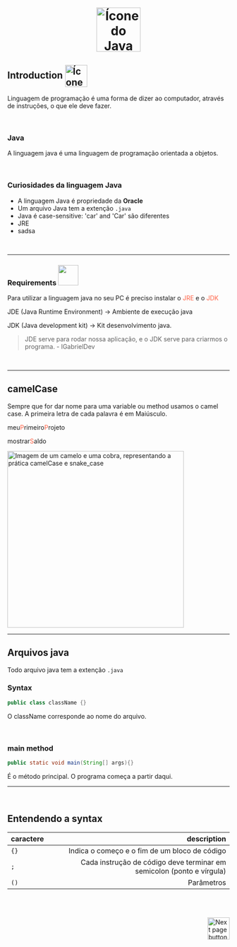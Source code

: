 <h1 align="center"><img src="https://cdn.icon-icons.com/icons2/2415/PNG/512/java_original_wordmark_logo_icon_146459.png" alt="Ícone do Java" width="100px" align="bottom"></h1>


## Introduction <img src="https://cdn-icons-png.flaticon.com/512/1436/1436664.png" alt="Ícone do Java" width="50px" align="center"> 

Linguagem de programação é uma forma de dizer ao computador, através de instruções, o que ele deve fazer.

<br>

### Java

A linguagem java é uma linguagem de programação orientada a objetos.

<br>

### Curiosidades da linguagem Java

- A linguagem Java é propriedade da **Oracle**
- Um arquivo Java tem a extenção `.java`
- Java é case-sensitive: 'car' and 'Car' são diferentes
- JRE
- sadsa

<br>
<hr>

### Requirements <img src="https://cdn-icons-png.flaticon.com/512/3078/3078994.png" width="46px">

Para utilizar a linguagem java no seu PC é preciso instalar o <span style="color:tomato">JRE</span> e o <span style="color:tomato">JDK</span>


JDE (Java Runtime Environment) -> Ambiente de execução java

JDK (Java development kit) -> Kit desenvolvimento java.

>JDE serve para rodar nossa aplicação, e o JDK serve para criarmos o programa. - lGabrielDev

<br>
<hr>

## camelCase

Sempre que for dar nome para uma variable ou method usamos o camel case. A primeira letra de cada palavra é em Maiúsculo.


meu<span style="color:tomato">P</span>rimeiro<span style="color:tomato">P</span>rojeto

mostrar<span style="color:tomato">S</span>aldo

<img src="https://www.mathworks.com/matlabcentral/mlc-downloads/downloads/442f960e-0d91-4b56-8393-37ee455e785f/579b06e3-2139-4343-9b3e-c4d5eb2eca9f/images/1635234987.png" alt="Imagem de um camelo e uma cobra, representando a prática camelCase e snake_case" width="400px" align="center">

<br>
<hr>


## Arquivos java
Todo arquivo java tem a extenção `.java`

### Syntax

```java
public class className {}
```

O className corresponde ao nome do arquivo.

<br>

### main method
```java
public static void main(String[] args){}
```


É o método principal. O programa começa a partir daqui.

<hr>
<br>

## Entendendo a syntax

| caractere | description |
| :---      |         ---:|
| `{}`        | Indica o começo e o fim de um bloco de código|
| `;`         | Cada instrução de código deve terminar em semicolon (ponto e vírgula)|
| `()`        | Parâmetros|


<br>
<br>

<!-- Botão para próxima página -->
<a href="https://github.com/lGabrielDev/02.java/tree/main/Estudo/2.comments/comments.md"><img src="https://cdn-icons-png.flaticon.com/512/8175/8175884.png" alt="Next page button" width="50px" align="right"></a>